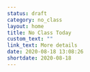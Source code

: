 ```yaml
---
status: draft
category: no_class
layout: home
title: No Class Today
custom_text: ""
link_text: More details
date: 2020-08-18 13:08:26
shortdate: 2020-08-18
---
```

